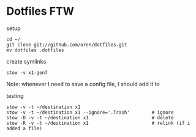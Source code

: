 Dotfiles FTW
============


setup
```
cd ~/
git clone git://github.com/oren/dotfiles.git
mv dotfiles .dotfiles
```

create symlinks
```
stow -v x1-gen7
```

Note: whenever I need to save a config file, I should add it to 

testing
```
stow -v -t ~/destination x1
stow -v -t ~/destination x1 --ignore='.Trash'        # ignore
stow -D -v -t ~/destination x1                       # delete
stow -R -v -t ~/destination x1                       # relink (if i added a file)


